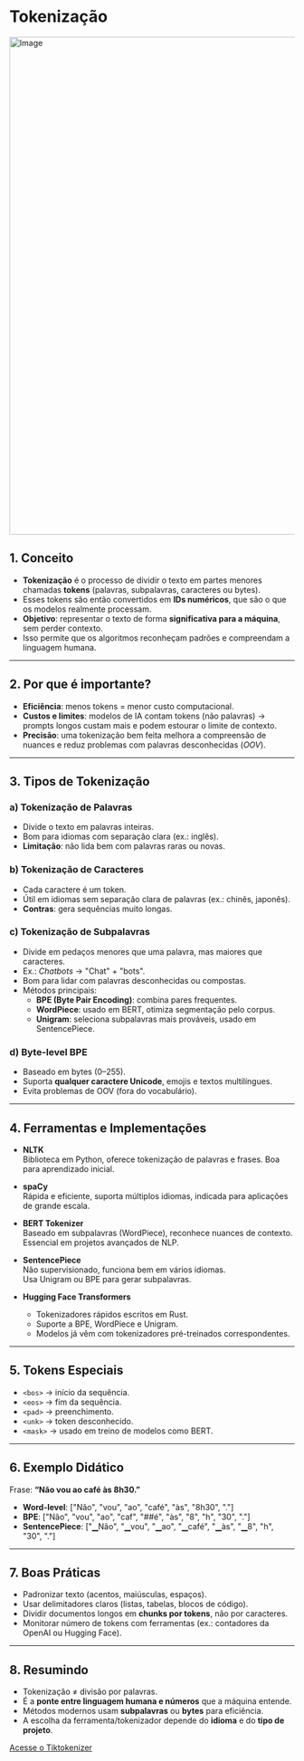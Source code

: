 # Tokenização

<img width="1504" height="880" alt="Image" src="https://github.com/user-attachments/assets/5c4efaf1-a6f7-4992-82f0-454545928615" />

## 1. Conceito
- **Tokenização** é o processo de dividir o texto em partes menores chamadas **tokens** (palavras, subpalavras, caracteres ou bytes).  
- Esses tokens são então convertidos em **IDs numéricos**, que são o que os modelos realmente processam.  
- **Objetivo**: representar o texto de forma **significativa para a máquina**, sem perder contexto.  
- Isso permite que os algoritmos reconheçam padrões e compreendam a linguagem humana.

---

## 2. Por que é importante?
- **Eficiência**: menos tokens = menor custo computacional.  
- **Custos e limites**: modelos de IA contam tokens (não palavras) → prompts longos custam mais e podem estourar o limite de contexto.  
- **Precisão**: uma tokenização bem feita melhora a compreensão de nuances e reduz problemas com palavras desconhecidas (*OOV*).  

---

## 3. Tipos de Tokenização

### a) Tokenização de Palavras
- Divide o texto em palavras inteiras.  
- Bom para idiomas com separação clara (ex.: inglês).  
- **Limitação**: não lida bem com palavras raras ou novas.

### b) Tokenização de Caracteres
- Cada caractere é um token.  
- Útil em idiomas sem separação clara de palavras (ex.: chinês, japonês).  
- **Contras**: gera sequências muito longas.

### c) Tokenização de Subpalavras
- Divide em pedaços menores que uma palavra, mas maiores que caracteres.  
- Ex.: *Chatbots* → "Chat" + "bots".  
- Bom para lidar com palavras desconhecidas ou compostas.  
- Métodos principais:  
  - **BPE (Byte Pair Encoding)**: combina pares frequentes.  
  - **WordPiece**: usado em BERT, otimiza segmentação pelo corpus.  
  - **Unigram**: seleciona subpalavras mais prováveis, usado em SentencePiece.

### d) Byte-level BPE
- Baseado em bytes (0–255).  
- Suporta **qualquer caractere Unicode**, emojis e textos multilíngues.  
- Evita problemas de OOV (fora do vocabulário).

---

## 4. Ferramentas e Implementações

- **NLTK**  
  Biblioteca em Python, oferece tokenização de palavras e frases. Boa para aprendizado inicial.

- **spaCy**  
  Rápida e eficiente, suporta múltiplos idiomas, indicada para aplicações de grande escala.

- **BERT Tokenizer**  
  Baseado em subpalavras (WordPiece), reconhece nuances de contexto.  
  Essencial em projetos avançados de NLP.

- **SentencePiece**  
  Não supervisionado, funciona bem em vários idiomas.  
  Usa Unigram ou BPE para gerar subpalavras.

- **Hugging Face Transformers**  
  - Tokenizadores rápidos escritos em Rust.  
  - Suporte a BPE, WordPiece e Unigram.  
  - Modelos já vêm com tokenizadores pré-treinados correspondentes.

---

## 5. Tokens Especiais
- `<bos>` → início da sequência.  
- `<eos>` → fim da sequência.  
- `<pad>` → preenchimento.  
- `<unk>` → token desconhecido.  
- `<mask>` → usado em treino de modelos como BERT.  

---

## 6. Exemplo Didático
Frase: **“Não vou ao café às 8h30.”**

- **Word-level**: ["Não", "vou", "ao", "café", "às", "8h30", "."]  
- **BPE**: ["Não", "vou", "ao", "caf", "##é", "às", "8", "h", "30", "."]  
- **SentencePiece**: ["▁Não", "▁vou", "▁ao", "▁café", "▁às", "▁8", "h", "30", "."]

---

## 7. Boas Práticas
- Padronizar texto (acentos, maiúsculas, espaços).  
- Usar delimitadores claros (listas, tabelas, blocos de código).  
- Dividir documentos longos em **chunks por tokens**, não por caracteres.  
- Monitorar número de tokens com ferramentas (ex.: contadores da OpenAI ou Hugging Face).  

---

## 8. Resumindo
- Tokenização ≠ divisão por palavras.  
- É a **ponte entre linguagem humana e números** que a máquina entende.  
- Métodos modernos usam **subpalavras** ou **bytes** para eficiência.  
- A escolha da ferramenta/tokenizador depende do **idioma** e do **tipo de projeto**.

[Acesse o Tiktokenizer](https://tiktokenizer.vercel.app/)
